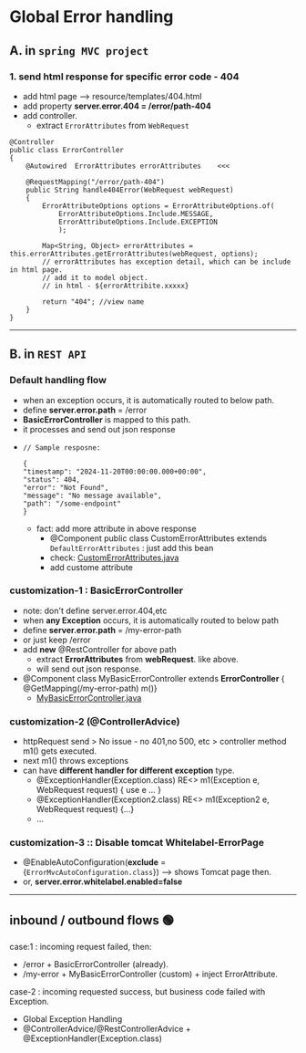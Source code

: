 # Global Error handling

## A. in `spring MVC project`
### 1. send html response for specific error code - 404
- add html page --> resource/templates/404.html 
- add property **server.error.404 = /error/path-404**
- add controller.
  - extract `ErrorAttributes` from  `WebRequest`
```
@Controller
public class ErrorController
{
    @Autowired  ErrorAttributes errorAttributes    <<<
    
    @RequestMapping("/error/path-404")
    public String handle404Error(WebRequest webRequest) 
    {
        ErrorAttributeOptions options = ErrorAttributeOptions.of(
            ErrorAttributeOptions.Include.MESSAGE, 
            ErrorAttributeOptions.Include.EXCEPTION
            );
        
        Map<String, Object> errorAttributes = this.errorAttributes.getErrorAttributes(webRequest, options);
        // errorAttributes has exception detail, which can be include in html page.
        // add it to model object.
        // in html - ${errorAttribite.xxxxx}
        
        return "404"; //view name
    }
}
```

---
## B. in `REST API`
### Default handling flow
- when an exception occurs, it is automatically routed to below path.
- define **server.error.path** = /error
- **BasicErrorController** is mapped to this path. 
- it processes and send out json response
- ```
  // Sample resposne:
  
  {
  "timestamp": "2024-11-20T00:00:00.000+00:00",
  "status": 404,
  "error": "Not Found",
  "message": "No message available",
  "path": "/some-endpoint"
  }
  ```
  - fact: add more attribute in above response
    - @Component public class CustomErrorAttributes extends `DefaultErrorAttributes` : just add this bean
    - check: [CustomErrorAttributes.java](..%2F..%2Fsrc%2Fmain%2Fjava%2Fcom%2Flekhraj%2Fjava%2Fspring%2FSB_99_RESTful_API%2Fcontroller%2FCustomErrorAttributes.java)
    - add custome attribute
  
### customization-1 : BasicErrorController
- note: don't define server.error.404,etc
- when **any Exception** occurs, it is automatically routed to below path
- define **server.error.path** = /my-error-path 
- or just keep /error
- add **new** @RestController for above path
  - extract **ErrorAttributes**  from **webRequest**. like above.
  - will send out json response.
- @Component class MyBasicErrorController extends **ErrorController** { @GetMapping(/my-error-path) m()}
  - [MyBasicErrorController.java](../../../src/main/java/microservice/basicWebApp/jewelleryApp/controller/MyBasicErrorController.java)

### customization-2 (@ControllerAdvice)
- httpRequest send > No issue - no 401,no 500, etc > controller method m1() gets executed.
- next m1() throws exceptions
- can have **different handler for different exception** type.
  - @ExceptionHandler(Exception.class) RE<> m1(Exception e, WebRequest request) { use e ... }
  - @ExceptionHandler(Exception2.class) RE<> m1(Exception2 e, WebRequest request) {...}
  - ...

### customization-3 :: Disable tomcat Whitelabel-ErrorPage
- @EnableAutoConfiguration(**exclude** = {`ErrorMvcAutoConfiguration.class`}) --> shows Tomcat page then.
- or, **server.error.whitelabel.enabled=false**

---
## inbound / outbound flows :green_circle:
case:1 : incoming request failed, then:
-  /error + BasicErrorController (already).
-  /my-error + MyBasicErrorController (custom) + inject ErrorAttribute.

case-2 : incoming requested success, but business code failed with Exception.
- Global Exception Handling
- @ControllerAdvice/@RestControllerAdvice + @ExceptionHandler(Exception.class)
